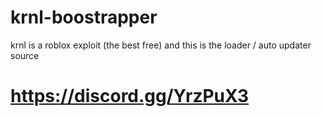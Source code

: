 # krnl-boostrapper
krnl is a roblox exploit (the best free)
and this is the loader / auto updater source 
# https://discord.gg/YrzPuX3
